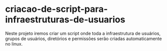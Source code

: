 # criacao-de-script-para-infraestruturas-de-usuarios

Neste projeto iremos criar um script onde toda a infraestrutura de usuários, grupos de usuários, diretórios e permissões serão criadas automaticamente no linux.

